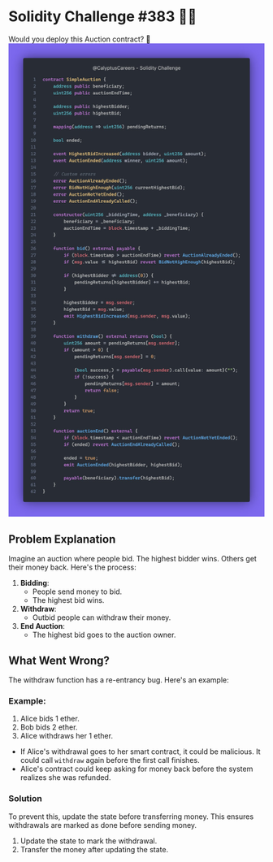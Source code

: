 # Solidity Challenge #383 🕵️‍♂️

Would you deploy this Auction contract? 👀
![Auction Contract](383.jpeg)

## Problem Explanation

Imagine an auction where people bid. The highest bidder wins. Others get their money back. Here's the process:

1. **Bidding**: 
   - People send money to bid.
   - The highest bid wins.
2. **Withdraw**: 
   - Outbid people can withdraw their money.
3. **End Auction**: 
   - The highest bid goes to the auction owner.

## What Went Wrong?

The withdraw function has a re-entrancy bug. Here's an example:

### Example:
1. Alice bids 1 ether.
2. Bob bids 2 ether.
3. Alice withdraws her 1 ether.

- If Alice's withdrawal goes to her smart contract, it could be malicious. It could call `withdraw` again before the first call finishes.
- Alice's contract could keep asking for money back before the system realizes she was refunded.

### Solution

To prevent this, update the state before transferring money. This ensures withdrawals are marked as done before sending money.

1. Update the state to mark the withdrawal.
2. Transfer the money after updating the state.